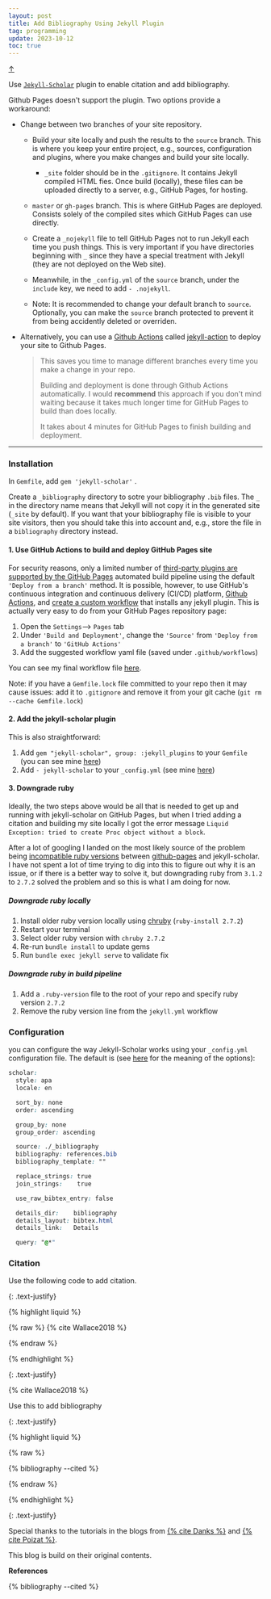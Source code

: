 ```yaml
---
layout: post
title: Add Bibliography Using Jekyll Plugin 
tag: programming
update: 2023-10-12
toc: true
---
```


<a class="top-link hide" href="#" id="js-top">↑</a>

Use [`Jekyll-Scholar`](https://github.com/inukshuk/jekyll-scholar) plugin to enable citation and add bibliography.

Github Pages doesn't support the plugin. Two options provide a workaround:

- Change between two branches of your site repository.

  - Build your site locally and push the results to the `source` branch. This is where you keep your entire project, e.g., sources, configuration and plugins, where you make changes and build your site locally. 

    - `_site` folder should be in the `.gitignore`. It contains Jekyll compiled HTML fies. Once build (locally), these files can be uploaded directly to a server, e.g., GitHub Pages, for hosting.

  -  `master` or `gh-pages` branch. This is where GitHub Pages are deployed. Consists solely of the compiled sites which GitHub Pages can use directly.
    - Create a `_nojekyll` file to tell GitHub Pages not to run Jekyll each time you push things. This is very important if you have directories beginning with `_` since they have a special treatment with Jekyll (they are not deployed on the Web site).
    - Meanwhile, in the `_config.yml` of the `source` branch, under the `include` key, we need to add `- .nojekyll`.

  - Note: It is recommended to change your default branch to `source`. Optionally, you can make the `source` branch protected to prevent it from being accidently deleted or overriden.

- Alternatively, you can use a [Github Actions](https://github.com/features/actions) called [jekyll-action](https://github.com/helaili/jekyll-action) to deploy your site to Github Pages.

  > This saves you time to manage different branches every time you make a change in your repo.
  >
  > Building and deployment is done through Github Actions automatically. I would **recommend** this approach if you don't mind waiting because it takes much longer time for GitHub Pages to build than does locally. 
  >
  > It takes about 4 minutes for GitHub Pages to finish building and deployment.



___

### Installation

In `Gemfile`, add `gem 'jekyll-scholar'` .

Create a `_bibliography` directory to sotre your bibliography `.bib` files. The `_` in the directory name means that Jekyll will not copy it in the generated site (`_site` by default). If you want that your bibliography file is visible to your site visitors, then you should take this into account and, e.g., store the file in a `bibliography` directory instead. 

#### 1. Use GitHub Actions to build and deploy GitHub Pages site

For security reasons, only a limited number of [third-party plugins are supported by the GitHub Pages][github-pages-dependencies] automated build pipeline using the default ```'Deploy from a branch'``` method. It is possible, however, to use GitHub's continuous integration and continuous delivery (CI/CD) platform, [Github Actions][github-actions], and [create a custom workflow][github-actions-github-pages] that installs any jekyll plugin. This is actually very easy to do from your GitHub Pages repository page:  

1. Open the ```Settings```--> ```Pages``` tab 
2. Under ```'Build and Deployment'```, change the ```'Source'``` from ```'Deploy from a branch'``` to ```'GitHub Actions'```
3. Add the suggested workflow yaml file (saved under ```.github/workflows```)

You can see my final workflow file [here][github-workflow].

Note: if you have a ```Gemfile.lock``` file committed to your repo then it may cause issues: add it to ```.gitignore``` and remove it from your git cache (```git rm --cache Gemfile.lock```)

#### 2. Add the jekyll-scholar plugin

This is also straightforward:
1. Add ```gem "jekyll-scholar", group: :jekyll_plugins``` to your ```Gemfile``` (you can see mine [here][gemfile])
2. Add ```- jekyll-scholar``` to your ```_config.yml``` (see mine [here][config])

#### 3. Downgrade ruby

Ideally, the two steps above would be all that is needed to get up and running with jekyll-scholar on GitHub Pages, but when I tried adding a citation and building my site locally I got the error message ```Liquid Exception: tried to create Proc object without a block```. 

After a lot of googling I landed on the most likely source of the problem being [incompatible ruby versions][ruby-issue] between [github-pages][github-pages-gems] and jekyll-scholar. I have not spent a lot of time trying to dig into this to figure out why it is an issue, or if there is a better way to solve it, but downgrading ruby from ```3.1.2``` to ```2.7.2``` solved the problem and so this is what I am doing for now.

##### Downgrade ruby locally

1. Install older ruby version locally using [chruby][chruby] (```ruby-install 2.7.2```)
2. Restart your terminal
3. Select older ruby version with ```chruby 2.7.2```
4. Re-run ```bundle install``` to update gems
5. Run ```bundle exec jekyll serve``` to validate fix

##### Downgrade ruby in build pipeline

1. Add a ```.ruby-version``` file to the root of your repo and specify ruby version ```2.7.2```
2. Remove the ruby version line from the ```jekyll.yml``` workflow



### Configuration

you can configure the way Jekyll-Scholar works using your `_config.yml` configuration file. The default is (see [here](https://github.com/inukshuk/jekyll-scholar) for the meaning of the options):

```css
scholar:
  style: apa
  locale: en

  sort_by: none
  order: ascending

  group_by: none
  group_order: ascending

  source: ./_bibliography
  bibliography: references.bib
  bibliography_template: ""

  replace_strings: true
  join_strings:    true

  use_raw_bibtex_entry: false

  details_dir:    bibliography
  details_layout: bibtex.html
  details_link:   Details

  query: "@*"
```



### Citation

Use the following code to add citation.

{: .text-justify}

{% highlight liquid %}

{% raw %}
{% cite Wallace2018 %}

{% endraw %}

{% endhighlight %}

{: .text-justify}

{% cite Wallace2018 %}



Use this to add bibliography

{: .text-justify}

{% highlight liquid %}

{% raw %}


{% bibliography --cited %}

{% endraw %}

{% endhighlight %}

{: .text-justify}



Special thanks to the tutorials in the blogs from [{% cite Danks %}](https://open-research.gemmadanks.com) and [{% cite Poizat %}](https://pages.lip6.fr/Pascal.Poizat/blog/posts/2016/02/01/jekyll-and-bibtex/#:%20:text=You%20can%20use%20a%20_bibliography,site%20(%20_site%20by%20default).).

This blog is build on their original contents. 



**References**

{% bibliography --cited %}



[apa-csl]: https://github.com/citation-style-language/styles/blob/master/apa.csl
[bibtex]: http://www.bibtex.org/
[chruby]: https://github.com/postmodern/chruby
[config]: https://github.com/my1396/Econ-Study/blob/main/_config.yml
[csl-styles]: https://github.com/citation-style-language/styles
[gemfile]: https://github.com/gemmadanks/gemmadanks.github.io/blob/main/Gemfile
[github-actions]: https://docs.github.com/en/actions
[github-actions-github-pages]: https://docs.github.com/en/pages/getting-started-with-github-pages/configuring-a-publishing-source-for-your-github-pages-site#publishing-with-a-custom-github-actions-workflow
[github-pages]: https://pages.github.com/
[github-pages-dependencies]: https://pages.github.com/versions
[github-pages-gems]: https://rubygems.org/gems/github-pages/versions/227
[github-workflow]: https://github.com/gemmadanks/gemmadanks.github.io/blob/main/.github/workflows/jekyll.yml
[html-list-style]: https://developer.mozilla.org/en-US/docs/Web/CSS/list-style
[jekyll]: https://jekyllrb.com/
[jekyll-scholar]: https://github.com/inukshuk/jekyll-scholar
[jekyll-scholar-citations]: https://github.com/inukshuk/jekyll-scholar#citations
[jekyll-scholar-issue-75]: https://github.com/inukshuk/jekyll-scholar/issues/75
[jekyll-scholar-issue-160]: https://github.com/inukshuk/jekyll-scholar/issues/160
[latex]: https://www.latex-project.org/
[my-research-process]: https://open-research.gemmadanks.com/planning/my-research-process/
[ruby-issue]: https://github.com/alshedivat/al-folio/issues/161
[zotero]: https://www.zotero.org/
[zotero-style-repo]: https://www.zotero.org/styles



 





